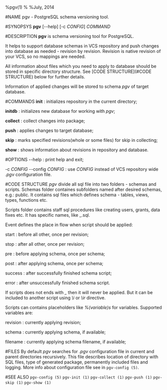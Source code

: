 %pgv(1)
%
%July, 2014

#NAME
pgv - PostgreSQL schema versioning tool.

#SYNOPSYS
**pgv** [--help] [-c *CONFIG*] *COMMAND*

#DESCRIPTION
**pgv** is schema versioning tool for PostgreSQL.

It helps to support database schemas in VCS repository and push changes into
database as needed - revision by revision.
Revision is native revision of your VCS, so no mappings are needed.

All information about files which you need to apply to database should be stored in specific
directory structure. See [CODE STRUCTURE](#CODE STRUCTURE) below for further details.

Information of applied changes will be stored to schema *pgv* of target database.

#COMMANDS
**init**
:	initializes repository in the current directory;

**initdb**
:	initializes new database for working with *pgv*;


**collect**
:	collect changes into package;

**push**
:	applies changes to target database;

**skip**
:	marks specified revisions(whole or some files) for skip in collecting;

**show**
:	shows information about revisions in repository and database.

#OPTIONS
--help
:	print help and exit;

-c *CONFIG* --config *CONFIG*
:	use *CONFIG* instead of VCS repository wide *.pgv* configuration file.

#CODE STRUCTURE
*pgv* divide all sql file into two folders - schemas and scripts.
Schemas folder containes subfolders named after desired schemas, e.g.: public.
It contains sql files which defines schema - tables, views, types, functions etc.

Scripts folder contains staff sql procedures like creating users, grants, data fixes etc.
It has specific names, like <name>_<event>.sql.

Event defines the place in flow when script should be applied:

start
:	before all other, once per revision;

stop
:	after all other, once per revision;

pre
:	before applying schema, once per schema;

post
:	after applying schema, once per schema;

success
:	after successfully finished schema script;

error
:	after unsuccessfully finished schema script.

If scripts does not ends with _\_<event>_
then it will never be applied. But it can be included to another script using *\i*
or
*\ir*
directive.

Scripts can contains placeholders like *%(variable)s* for variables.
Supported variables are:

revision
:	currently applying revision;

schema
:	currently applying schema, if available;

filename
:	currently applying schema filename, if available;

#FILES
By default *pgv* searches for *.pgv*
configuration file in current and parent directories recursively.
This file describes location of directory with SQL files,
type of generated package, permanently included files and logging.
More info about configuration file see in `pgv-config (5)`.

#SEE ALSO
`pgv-config (5)`
`pgv-init (1)`
`pgv-collect (1)`
`pgv-push (1)`
`pgv-skip (1)`
`pgv-show (1)`
